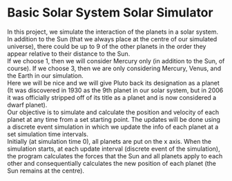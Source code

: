# Basic Solar System Solar Simulator
In this project, we simulate the interaction of the planets in a solar system. In addition to the Sun (that we always place at the centre of our simulated universe),
there could be up to 9 of the other planets in the order they appear relative to their distance to the Sun.  
If we choose 1, then we will consider Mercury only (in addition to the Sun, of course). 
If we choose 3, then we are only considering Mercury, Venus, and the Earth in our simulation.  
Here we will be nice and we will give Pluto back its designation as a planet (It was discovered in 1930 as the 9th planet in our solar system, 
but in 2006 it was officially stripped off of its title as a planet and is now considered a dwarf planet).  
Our objective is to simulate and calculate the position and velocity of each planet at any time from a set starting point. 
The updates will be done using a discrete event simulation in which we update the info of each planet at a set simulation time intervals.  
Initially (at simulation time 0), all planets are put on the x axis. When the simulation starts, at each update interval (discrete event of the simulation), 
the program calculates the forces that the Sun and all planets apply to each other and consequentially calculates the new position of each planet (the Sun remains at the centre). 
